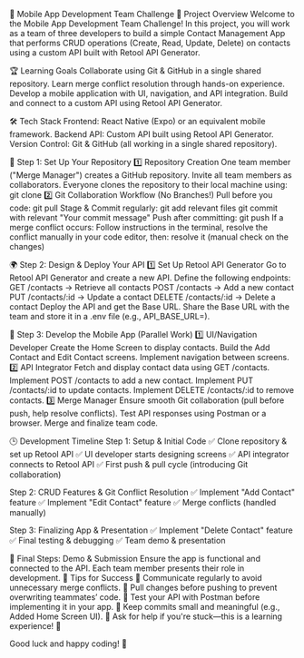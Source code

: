 📱 Mobile App Development Team Challenge
🚀 Project Overview
Welcome to the Mobile App Development Team Challenge! In this project, you will work as a team of three developers to build a simple Contact Management App that performs CRUD operations (Create, Read, Update, Delete) on contacts using a custom API built with Retool API Generator.

🏆 Learning Goals
Collaborate using Git & GitHub in a single shared repository.
Learn merge conflict resolution through hands-on experience.
Develop a mobile application with UI, navigation, and API integration.
Build and connect to a custom API using Retool API Generator.

🛠️ Tech Stack
Frontend: React Native (Expo) or an equivalent mobile framework.
Backend API: Custom API built using Retool API Generator.
Version Control: Git & GitHub (all working in a single shared repository).

🔧 Step 1: Set Up Your Repository
1️⃣ Repository Creation
One team member ("Merge Manager") creates a GitHub repository.
Invite all team members as collaborators.
Everyone clones the repository to their local machine using:
git clone <repository-url>
2️⃣ Git Collaboration Workflow (No Branches!)
Pull before you code:
git pull 
Stage & Commit regularly:
git add relevant files
git commit with relevant "Your commit message"
Push after committing:
git push 
If a merge conflict occurs: Follow instructions in the terminal, resolve the conflict manually in your code editor, then:
resolve it (manual check on the changes)

🌍 Step 2: Design & Deploy Your API
1️⃣ Set Up Retool API Generator
Go to Retool API Generator and create a new API.
Define the following endpoints:
GET /contacts → Retrieve all contacts
POST /contacts → Add a new contact
PUT /contacts/:id → Update a contact
DELETE /contacts/:id → Delete a contact
Deploy the API and get the Base URL.
Share the Base URL with the team and store it in a .env file (e.g., API_BASE_URL=<your-retool-api-url>).

📱 Step 3: Develop the Mobile App (Parallel Work)
1️⃣ UI/Navigation Developer
Create the Home Screen to display contacts.
Build the Add Contact and Edit Contact screens.
Implement navigation between screens.
2️⃣ API Integrator
Fetch and display contact data using GET /contacts.
Implement POST /contacts to add a new contact.
Implement PUT /contacts/:id to update contacts.
Implement DELETE /contacts/:id to remove contacts.
3️⃣ Merge Manager
Ensure smooth Git collaboration (pull before push, help resolve conflicts).
Test API responses using Postman or a browser.
Merge and finalize team code.

🕒 Development Timeline
Step 1: Setup & Initial Code
✅ Clone repository & set up Retool API
✅ UI developer starts designing screens
✅ API integrator connects to Retool API
✅ First push & pull cycle (introducing Git collaboration)

Step 2: CRUD Features & Git Conflict Resolution
✅ Implement "Add Contact" feature
✅ Implement "Edit Contact" feature
✅ Merge conflicts (handled manually)

Step 3: Finalizing App & Presentation
✅ Implement "Delete Contact" feature
✅ Final testing & debugging
✅ Team demo & presentation

📢 Final Steps: Demo & Submission
Ensure the app is functional and connected to the API.
Each team member presents their role in development.
🎯 Tips for Success
🔹 Communicate regularly to avoid unnecessary merge conflicts.
🔹 Pull changes before pushing to prevent overwriting teammates’ code.
🔹 Test your API with Postman before implementing it in your app.
🔹 Keep commits small and meaningful (e.g., Added Home Screen UI).
🔹 Ask for help if you're stuck—this is a learning experience! 🚀

Good luck and happy coding! 🚀
